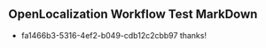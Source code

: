 ## OpenLocalization Workflow Test MarkDown
* fa1466b3-5316-4ef2-b049-cdb12c2cbb97 thanks!

<!--HONumber=Jul16_HO2-->


